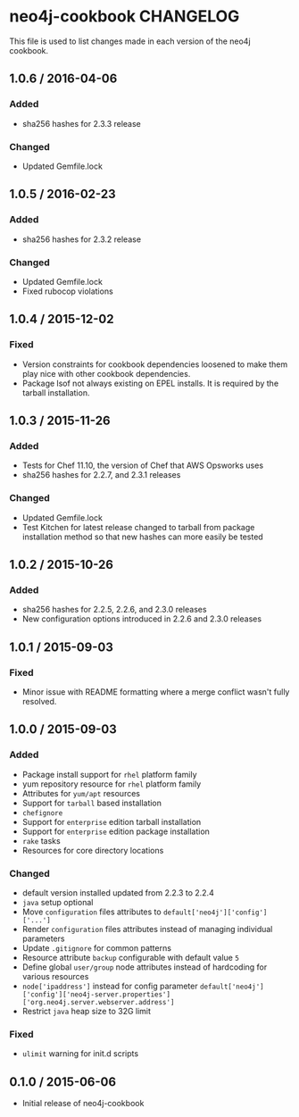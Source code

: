 # neo4j-cookbook CHANGELOG

This file is used to list changes made in each version of the neo4j cookbook.

## 1.0.6 / 2016-04-06

### Added
* sha256 hashes for 2.3.3 release

### Changed
* Updated Gemfile.lock

## 1.0.5 / 2016-02-23

### Added
* sha256 hashes for 2.3.2 release

### Changed
* Updated Gemfile.lock
* Fixed rubocop violations

## 1.0.4 / 2015-12-02

### Fixed
* Version constraints for cookbook dependencies loosened to make them play nice with other cookbook dependencies.
* Package lsof not always existing on EPEL installs.  It is required by the tarball installation.

## 1.0.3 / 2015-11-26

### Added
* Tests for Chef 11.10, the version of Chef that AWS Opsworks uses
* sha256 hashes for 2.2.7, and 2.3.1 releases

### Changed
* Updated Gemfile.lock
* Test Kitchen for latest release changed to tarball from package installation method so that new hashes can more easily be tested

## 1.0.2 / 2015-10-26

### Added
* sha256 hashes for 2.2.5, 2.2.6, and 2.3.0 releases
* New configuration options introduced in 2.2.6 and 2.3.0 releases

## 1.0.1 / 2015-09-03

### Fixed
* Minor issue with README formatting where a merge conflict wasn't fully resolved.

## 1.0.0 / 2015-09-03

### Added
* Package install support for `rhel` platform family
* yum repository resource for `rhel` platform family
* Attributes for `yum/apt` resources
* Support for `tarball` based installation
* `chefignore`
* Support for `enterprise` edition tarball installation
* Support for `enterprise` edition package installation
* `rake` tasks
* Resources for core directory locations

### Changed
* default version installed updated from 2.2.3 to 2.2.4
* `java` setup optional
* Move `configuration` files attributes to `default['neo4j']['config']['...']`
* Render `configuration` files attributes instead of managing individual parameters
* Update `.gitignore` for common patterns
* Resource attribute `backup` configurable with default value `5`
* Define global `user/group` node attributes instead of hardcoding for various resources
* `node['ipaddress']` instead for config parameter `default['neo4j']['config']['neo4j-server.properties']['org.neo4j.server.webserver.address']`
* Restrict `java` heap size to 32G limit

### Fixed
* `ulimit` warning for init.d scripts

## 0.1.0 / 2015-06-06

* Initial release of neo4j-cookbook
